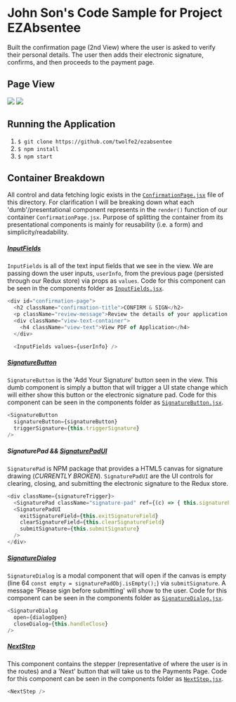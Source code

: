 # John Son's Code Sample for Project EZAbsentee
Built the confirmation page (2nd View) where the user is asked to verify their personal details.
The user then adds their electronic signature, confirms, and then proceeds to the payment page.

## Page View
<img src="http://i.imgur.com/StYDaYa.png" />
<img src="http://i.imgur.com/KhXDrvy.png" />

## Running the Application
1. `$ git clone https://github.com/twolfe2/ezabsentee`
2. `$ npm install`
3. `$ npm start`

## Container Breakdown
All control and data fetching logic exists in the [`ConfirmationPage.jsx`](https://github.com/twolfe2/ezabsentee/blob/master/src/components/confirmation/ConfirmationPage.jsx) file of this directory. For clarification I will be breaking down what each 'dumb'/presentational component represents in the `render()` function of our container `ConfirmationPage.jsx`. Purpose of splitting the container from its presentational
components is mainly for reusability (i.e. a form) and simplicity/readability.

##### [InputFields](https://github.com/twolfe2/ezabsentee/blob/master/src/components/confirmation/components/InputFields.jsx)
`InputFields` is all of the text input fields that we see in the view. We are passing down
the user inputs, `userInfo`, from the previous page (persisted through our Redux store) via props as
`values`. Code for this component can be seen in the components folder as [`InputFields.jsx`](https://github.com/twolfe2/ezabsentee/blob/master/src/components/confirmation/components/InputFields.jsx).
```javascript
<div id="confirmation-page">
  <h2 className="confirmation-title">CONFIRM & SIGN</h2>
  <p className="review-message">Review the details of your application, and sign below</p>
  <div className="view-text-container">
    <h4 className="view-text">View PDF of Application</h4>
  </div>

  <InputFields values={userInfo} />
```

##### [SignatureButton](https://github.com/twolfe2/ezabsentee/blob/master/src/components/confirmation/components/SignatureButton.jsx)
`SignatureButton` is the 'Add Your Signature' button seen in the view. This dumb component
is simply a button that will trigger a UI state change which will either show this button
or the electronic signature pad. Code for this component can be seen in the components folder as [`SignatureButton.jsx`](https://github.com/twolfe2/ezabsentee/blob/master/src/components/confirmation/components/SignatureButton.jsx).
```javascript
<SignatureButton
  signatureButton={signatureButton}
  triggerSignature={this.triggerSignature}
/>
```

##### SignaturePad && [SignaturePadUI](https://github.com/twolfe2/ezabsentee/blob/master/src/components/confirmation/components/SignaturePadUI.jsx)
`SignaturePad` is NPM package that provides a HTML5 canvas for signature drawing (*CURRENTLY BROKEN*). `SignaturePadUI` are the UI controls for clearing, closing, and submitting the electronic signature to the Redux store.

```javascript
<div className={signatureTrigger}>
  <SignaturePad className="signature-pad" ref={(c) => { this.signaturePad = c; }} />
  <SignaturePadUI
    exitSignatureField={this.exitSignatureField}
    clearSignatureField={this.clearSignatureField}
    submitSignature={this.submitSignature}
  />
</div>
```

##### [SignatureDialog](https://github.com/twolfe2/ezabsentee/blob/master/src/components/confirmation/components/SignatureDialog.jsx)
`SignatureDialog` is a modal component that will open if the canvas is empty (line 64 `const empty = signaturePadObj.isEmpty();`) via `submitSignature`. A message 'Please sign before submitting' will show to the user. Code for this component can be seen in the components folder as [`SignatureDialog.jsx`](https://github.com/twolfe2/ezabsentee/blob/master/src/components/confirmation/components/SignatureDialog.jsx).
```javascript
<SignatureDialog
  open={dialogOpen}
  closeDialog={this.handleClose}
/>
```

##### [NextStep](https://github.com/twolfe2/ezabsentee/blob/master/src/components/confirmation/components/NextStep.jsx)
This component contains the stepper (representative of where the user is in the routes) and
a 'Next' button that will take us to the Payments Page. Code for this component can be seen in the components folder as [`NextStep.jsx`](https://github.com/twolfe2/ezabsentee/blob/master/src/components/confirmation/components/NextStep.jsx).
```javascript
<NextStep />
```
